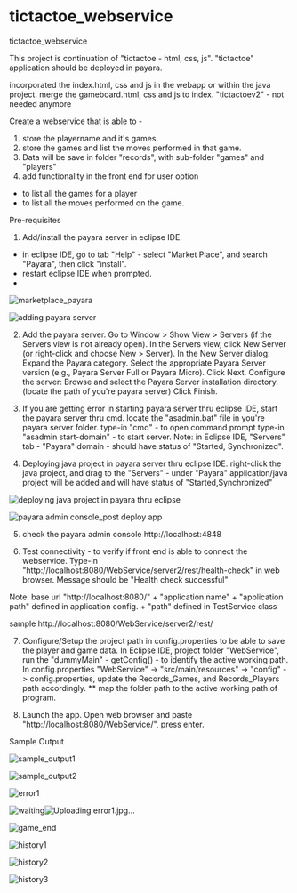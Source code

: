 # tictactoe_webservice
tictactoe_webservice

This project is continuation of "tictactoe - html, css, js".
"tictactoe" application should be deployed in payara.

incorporated the index.html, css and js in the webapp or within the java project.
merge the gameboard.html, css and js to index.
"tictactoev2" - not needed anymore

Create a webservice that is able to -
1. store the playername and it's games.
2. store the games and list the moves performed in that game.
3. Data will be save in folder "records", with sub-folder "games" and "players"
4. add functionality in the front end for user option 
- to list all the games for a player
- to list all the moves performed on the game.


Pre-requisites
1. Add/install the payara server in eclipse IDE.
- in eclipse IDE, go to tab "Help" - select "Market Place", and search "Payara", then click "install".
- restart eclipse IDE when prompted.
- 
![marketplace_payara](https://github.com/user-attachments/assets/68f85a85-017d-4a09-940c-1329d98bdfa2)

![adding payara server](https://github.com/user-attachments/assets/207153af-010c-4efc-954b-171872f7dfed)

2. Add the payara server.
Go to Window > Show View > Servers (if the Servers view is not already open).
In the Servers view, click New Server (or right-click and choose New > Server).
In the New Server dialog:
Expand the Payara category.
Select the appropriate Payara Server version (e.g., Payara Server Full or Payara Micro).
Click Next.
Configure the server:
Browse and select the Payara Server installation directory.(locate the path of you're payara server)
Click Finish.

3. If you are getting error in starting payara server thru eclipse IDE, start the payara server thru cmd.
locate the "asadmin.bat" file in you're payara server folder.
type-in "cmd" - to open command prompt
type-in "asadmin start-domain" - to start server.
Note: in Eclipse IDE, "Servers" tab - "Payara" domain - should have status of "Started, Synchronized".

4. Deploying java project in payara server thru eclipse IDE.
right-click the java project, and drag to the "Servers" - under "Payara"
application/java project will be added and will have status of "Started,Synchronized"

![deploying java project in payara thru eclipse](https://github.com/user-attachments/assets/f16091a3-a874-4f97-92ed-b06ff17e49c4)

![payara admin console_post deploy app](https://github.com/user-attachments/assets/a90fb766-70b6-4fc8-b249-ea715a92e484)

5. check the payara admin console
http://localhost:4848

6. Test connectivity - to verify if front end is able to connect the webservice.
Type-in "http://localhost:8080/WebService/server2/rest/health-check" in web browser.
Message should be "Health check successful"

Note: 
base url
"http://localhost:8080/" + "application name" + "application path" defined in application config. + "path" defined in TestService class

sample
http://localhost:8080/WebService/server2/rest/

7. Configure/Setup the project path in config.properties to be able to save the player and game data.
In Eclipse IDE, project folder "WebService", run the "dummyMain" - getConfig() - to identify the active working path.
In config.properties "WebService" -> "src/main/resources" -> "config" -> config.properties, update the Records_Games, and Records_Players path accordingly.
** map the folder path to the active working path of program.

8. Launch the app.
Open web browser and paste "http://localhost:8080/WebService/", press enter.

Sample Output

![sample_output1](https://github.com/user-attachments/assets/3f57a65a-64b9-49f0-b40c-e59f2ac3559f)

![sample_output2](https://github.com/user-attachments/assets/1db6f2b5-1f90-4e4a-b2d1-c637be57f581)

![error1](https://github.com/user-attachments/assets/05625af6-130d-405a-a6f1-4a4b9b84faf7)

![waiting](https://github.com/user-attachments/assets/b5b6ab78-dc93-4d67-9e91-0941e8c7109a)![Uploading error1.jpg…]()

![game_end](https://github.com/user-attachments/assets/5e6a91c9-0d49-45ae-af67-029410cdc470)

![history1](https://github.com/user-attachments/assets/c2893587-15e8-4e3b-9074-fbe23e0a1b17)

![history2](https://github.com/user-attachments/assets/52922ce5-54dd-4782-b594-50755edaf235)

![history3](https://github.com/user-attachments/assets/2dd01c0c-54ef-4d6e-8138-6f613a0d411a)
